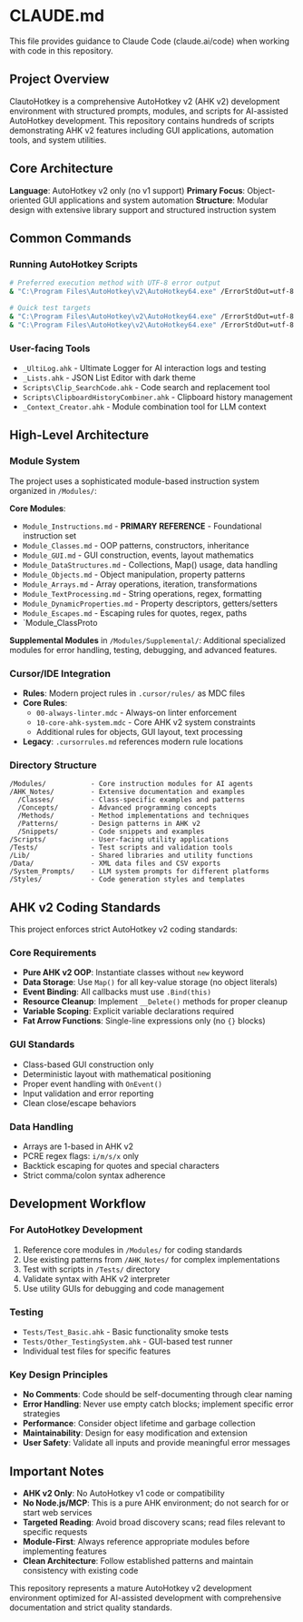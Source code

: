 # CLAUDE.md

This file provides guidance to Claude Code (claude.ai/code) when working with code in this repository.

## Project Overview

ClautoHotkey is a comprehensive AutoHotkey v2 (AHK v2) development environment with structured prompts, modules, and scripts for AI-assisted AutoHotkey development. This repository contains hundreds of scripts demonstrating AHK v2 features including GUI applications, automation tools, and system utilities.

## Core Architecture

**Language**: AutoHotkey v2 only (no v1 support)
**Primary Focus**: Object-oriented GUI applications and system automation
**Structure**: Modular design with extensive library support and structured instruction system

## Common Commands

### Running AutoHotkey Scripts
```bash
# Preferred execution method with UTF-8 error output
& "C:\Program Files\AutoHotkey\v2\AutoHotkey64.exe" /ErrorStdOut=utf-8 "<script_path>"

# Quick test targets
& "C:\Program Files\AutoHotkey\v2\AutoHotkey64.exe" /ErrorStdOut=utf-8 "Tests\Test_Basic.ahk"
& "C:\Program Files\AutoHotkey\v2\AutoHotkey64.exe" /ErrorStdOut=utf-8 "Tests\Other_TestingSystem.ahk"
```

### User-facing Tools
- `_UltiLog.ahk` - Ultimate Logger for AI interaction logs and testing
- `_Lists.ahk` - JSON List Editor with dark theme
- `Scripts\Clip_SearchCode.ahk` - Code search and replacement tool
- `Scripts\ClipboardHistoryCombiner.ahk` - Clipboard history management
- `_Context_Creator.ahk` - Module combination tool for LLM context

## High-Level Architecture

### Module System
The project uses a sophisticated module-based instruction system organized in `/Modules/`:

**Core Modules**:
- `Module_Instructions.md` - **PRIMARY REFERENCE** - Foundational instruction set
- `Module_Classes.md` - OOP patterns, constructors, inheritance
- `Module_GUI.md` - GUI construction, events, layout mathematics  
- `Module_DataStructures.md` - Collections, Map() usage, data handling
- `Module_Objects.md` - Object manipulation, property patterns
- `Module_Arrays.md` - Array operations, iteration, transformations
- `Module_TextProcessing.md` - String operations, regex, formatting
- `Module_DynamicProperties.md` - Property descriptors, getters/setters
- `Module_Escapes.md` - Escaping rules for quotes, regex, paths
- `Module_ClassProto

**Supplemental Modules** in `/Modules/Supplemental/`:
Additional specialized modules for error handling, testing, debugging, and advanced features.

### Cursor/IDE Integration
- **Rules**: Modern project rules in `.cursor/rules/` as MDC files
- **Core Rules**: 
  - `00-always-linter.mdc` - Always-on linter enforcement
  - `10-core-ahk-system.mdc` - Core AHK v2 system constraints
  - Additional rules for objects, GUI layout, text processing
- **Legacy**: `.cursorrules.md` references modern rule locations

### Directory Structure

```
/Modules/           - Core instruction modules for AI agents
/AHK_Notes/         - Extensive documentation and examples
  /Classes/         - Class-specific examples and patterns
  /Concepts/        - Advanced programming concepts
  /Methods/         - Method implementations and techniques
  /Patterns/        - Design patterns in AHK v2
  /Snippets/        - Code snippets and examples
/Scripts/           - User-facing utility applications
/Tests/             - Test scripts and validation tools
/Lib/               - Shared libraries and utility functions
/Data/              - XML data files and CSV exports
/System_Prompts/    - LLM system prompts for different platforms
/Styles/            - Code generation styles and templates
```

## AHK v2 Coding Standards

This project enforces strict AutoHotkey v2 coding standards:

### Core Requirements
- **Pure AHK v2 OOP**: Instantiate classes without `new` keyword
- **Data Storage**: Use `Map()` for all key-value storage (no object literals)
- **Event Binding**: All callbacks must use `.Bind(this)`
- **Resource Cleanup**: Implement `__Delete()` methods for proper cleanup
- **Variable Scoping**: Explicit variable declarations required
- **Fat Arrow Functions**: Single-line expressions only (no `{}` blocks)

### GUI Standards
- Class-based GUI construction only
- Deterministic layout with mathematical positioning
- Proper event handling with `OnEvent()`
- Input validation and error reporting
- Clean close/escape behaviors

### Data Handling
- Arrays are 1-based in AHK v2
- PCRE regex flags: `i/m/s/x` only
- Backtick escaping for quotes and special characters
- Strict comma/colon syntax adherence

## Development Workflow

### For AutoHotkey Development
1. Reference core modules in `/Modules/` for coding standards
2. Use existing patterns from `/AHK_Notes/` for complex implementations
3. Test with scripts in `/Tests/` directory
4. Validate syntax with AHK v2 interpreter
5. Use utility GUIs for debugging and code management

### Testing
- `Tests/Test_Basic.ahk` - Basic functionality smoke tests
- `Tests/Other_TestingSystem.ahk` - GUI-based test runner
- Individual test files for specific features

### Key Design Principles
- **No Comments**: Code should be self-documenting through clear naming
- **Error Handling**: Never use empty catch blocks; implement specific error strategies  
- **Performance**: Consider object lifetime and garbage collection
- **Maintainability**: Design for easy modification and extension
- **User Safety**: Validate all inputs and provide meaningful error messages

## Important Notes

- **AHK v2 Only**: No AutoHotkey v1 code or compatibility
- **No Node.js/MCP**: This is a pure AHK environment; do not search for or start web services
- **Targeted Reading**: Avoid broad discovery scans; read files relevant to specific requests
- **Module-First**: Always reference appropriate modules before implementing features
- **Clean Architecture**: Follow established patterns and maintain consistency with existing code

This repository represents a mature AutoHotkey v2 development environment optimized for AI-assisted development with comprehensive documentation and strict quality standards.

